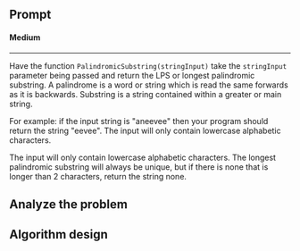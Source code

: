 ## Prompt
#### Medium
---
Have the function `PalindromicSubstring(stringInput)` take the `stringInput` parameter being passed and return the LPS or longest palindromic substring. A palindrome is a word or string which is read the same forwards as it is backwards. Substring is a string contained within a greater or main string. 

For example: if the input string is "aneevee" then your program should return the string "eevee". The input will only contain lowercase alphabetic characters.

The input will only contain lowercase alphabetic characters. The longest palindromic substring will always be unique, but if there is none that is longer than 2 characters, return the string none.

## Analyze the problem

## Algorithm design